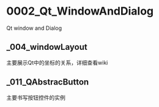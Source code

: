 # 0002_Qt_WindowAndDialog
Qt window and Dialog

## _004_windowLayout
主要展示Qt中的坐标的关系，详细查看wiki

## _011_QAbstracButton
主要书写按钮控件的实例
